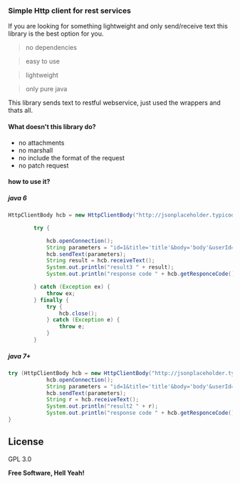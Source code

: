 ### Simple Http client for rest services
If you are looking for something lightweight and only send/receive text this library is the best option for you.

> no dependencies

> easy to use

> lightweight

> only pure java


This library sends text to restful webservice, just used the wrappers and thats all.

#### What doesn't this library do?

* no attachments
* no marshall
* no include the format of the request
* no patch request
 
#### how to use it?
##### java 6
```java
HttpClientBody hcb = new HttpClientBody("http://jsonplaceholder.typicode.com/posts/1", "DELETE");

        try {

            hcb.openConnection();
            String parameters = "id=1&title='title'&body='body'&userId=1";
            hcb.sendText(parameters);
            String result = hcb.receiveText();
            System.out.println("result3 " + result);
            System.out.println("response code " + hcb.getResponceCode());

        } catch (Exception ex) {
            throw ex;
        } finally {
            try {
                hcb.close();
            } catch (Exception e) {
                throw e;
            }
        }
```
##### java 7+
```java
try (HttpClientBody hcb = new HttpClientBody("http://jsonplaceholder.typicode.com/posts/1", "PUT")) {
            hcb.openConnection();
            String parameters = "id=1&title='title'&body='body'&userId=1";
            hcb.sendText(parameters);
            String r = hcb.receiveText();
            System.out.println("result2 " + r);
            System.out.println("response code " + hcb.getResponceCode());
}
```

License
----

GPL 3.0


**Free Software, Hell Yeah!**
